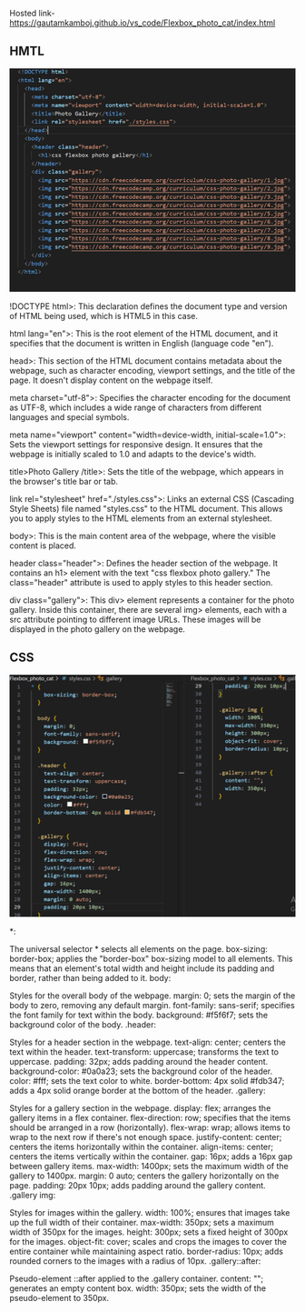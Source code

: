 Hosted link-https://gautamkamboj.github.io/vs_code/Flexbox_photo_cat/index.html

## HMTL

![Alt text](image.png)

!DOCTYPE html>: This declaration defines the document type and version of HTML being used, which is HTML5 in this case.

html lang="en">: This is the root element of the HTML document, and it specifies that the document is written in English (language code "en").

head>: This section of the HTML document contains metadata about the webpage, such as character encoding, viewport settings, and the title of the page. It doesn't display content on the webpage itself.

meta charset="utf-8">: Specifies the character encoding for the document as UTF-8, which includes a wide range of characters from different languages and special symbols.

meta name="viewport" content="width=device-width, initial-scale=1.0">: Sets the viewport settings for responsive design. It ensures that the webpage is initially scaled to 1.0 and adapts to the device's width.

title>Photo Gallery /title>: Sets the title of the webpage, which appears in the browser's title bar or tab.

link rel="stylesheet" href="./styles.css">: Links an external CSS (Cascading Style Sheets) file named "styles.css" to the HTML document. This allows you to apply styles to the HTML elements from an external stylesheet.

body>: This is the main content area of the webpage, where the visible content is placed.

header class="header">: Defines the header section of the webpage. It contains an h1> element with the text "css flexbox photo gallery." The class="header" attribute is used to apply styles to this header section.

div class="gallery">: This div> element represents a container for the photo gallery. Inside this container, there are several img> elements, each with a src attribute pointing to different image URLs. These images will be displayed in the photo gallery on the webpage.


## CSS

![Alt text](image-1.png)

*:

The universal selector * selects all elements on the page.
box-sizing: border-box; applies the "border-box" box-sizing model to all elements. This means that an element's total width and height include its padding and border, rather than being added to it.
body:

Styles for the overall body of the webpage.
margin: 0; sets the margin of the body to zero, removing any default margin.
font-family: sans-serif; specifies the font family for text within the body.
background: #f5f6f7; sets the background color of the body.
.header:

Styles for a header section in the webpage.
text-align: center; centers the text within the header.
text-transform: uppercase; transforms the text to uppercase.
padding: 32px; adds padding around the header content.
background-color: #0a0a23; sets the background color of the header.
color: #fff; sets the text color to white.
border-bottom: 4px solid #fdb347; adds a 4px solid orange border at the bottom of the header.
.gallery:

Styles for a gallery section in the webpage.
display: flex; arranges the gallery items in a flex container.
flex-direction: row; specifies that the items should be arranged in a row (horizontally).
flex-wrap: wrap; allows items to wrap to the next row if there's not enough space.
justify-content: center; centers the items horizontally within the container.
align-items: center; centers the items vertically within the container.
gap: 16px; adds a 16px gap between gallery items.
max-width: 1400px; sets the maximum width of the gallery to 1400px.
margin: 0 auto; centers the gallery horizontally on the page.
padding: 20px 10px; adds padding around the gallery content.
.gallery img:

Styles for images within the gallery.
width: 100%; ensures that images take up the full width of their container.
max-width: 350px; sets a maximum width of 350px for the images.
height: 300px; sets a fixed height of 300px for the images.
object-fit: cover; scales and crops the images to cover the entire container while maintaining aspect ratio.
border-radius: 10px; adds rounded corners to the images with a radius of 10px.
.gallery::after:

Pseudo-element ::after applied to the .gallery container.
content: ""; generates an empty content box.
width: 350px; sets the width of the pseudo-element to 350px.
